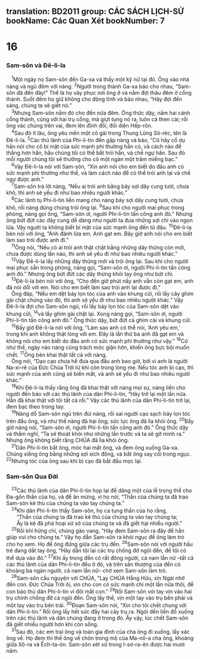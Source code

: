 translation: BD2011
group: CÁC SÁCH LỊCH-SỬ
bookName: Các Quan Xét 
bookNumber: 7
-------

<div class="title"><h1>16</h1><h3>Sam-sôn và Ðê-li-la</h3></div>
<span class="verse cac_16_1"> <sup>1</sup>Một ngày nọ Sam-sôn đến Ga-xa và thấy một kỹ nữ tại đó. Ông vào nhà nàng và ngủ đêm với nàng. </span>
<span class="verse cac_16_2"><sup>2</sup>Người trong thành Ga-xa báo cho nhau, “Sam-sôn đã đến đây!” Thế là họ vây phục nơi ông ở và nằm đợi thâu đêm ở cổng thành. Suốt đêm họ giữ không cho động tĩnh và bảo nhau, “Hãy đợi đến sáng, chúng ta sẽ giết nó.”<br/></span>
<span class="verse cac_16_3"> <sup>3</sup>Nhưng Sam-sôn nằm đó cho đến nửa đêm. Ông thức dậy, nắm hai cánh cổng thành, cùng với hai trụ cổng, mà giựt tung nó ra, luôn cả then cài; rồi ông vác chúng trên vai, đem lên đỉnh đồi, đối diện Hếp-rôn.<br/></span>
<span class="verse cac_16_4"> <sup>4</sup>Sau đó ít lâu, ông yêu mến một cô gái trong Thung Lũng Sô-réc, tên là Ðê-li-la. </span>
<span class="verse cac_16_5"><sup>5</sup>Các thủ lãnh của Phi-li-tin đến gặp nàng và bảo, “Cô hãy cố dụ hắn nói cho cô bí mật của sức mạnh phi thường hắn có, và cách nào để thắng hơn hắn, hầu chúng tôi có thể bắt trói hắn, và chế ngự hắn. Sau đó mỗi người chúng tôi sẽ thưởng cho cô một ngàn một trăm miếng bạc.”<br/></span>
<span class="verse cac_16_6"> <sup>6</sup>Vậy Ðê-li-la nói với Sam-sôn, “Xin anh nói cho em biết do đâu anh có sức mạnh phi thường như thế, và làm cách nào để có thể trói anh lại và chế ngự được anh.”<br/></span>
<span class="verse cac_16_7"> <sup>7</sup>Sam-sôn trả lời nàng, “Nếu ai trói anh bằng bảy sợi dây cung tươi, chưa khô, thì anh sẽ yếu đi như bao nhiêu người khác.”<br/></span>
<span class="verse cac_16_8"> <sup>8</sup>Các lãnh tụ Phi-li-tin liền mang cho nàng bảy sợi dây cung tươi, chưa khô, rồi nàng dùng chúng trói ông lại. </span>
<span class="verse cac_16_9"><sup>9</sup>Sau khi cho người mai phục trong phòng, nàng gọi ông, “Sam-sôn ơi, người Phi-li-tin tấn công anh đó.” Nhưng ông bứt đứt các dây cung dễ dàng như người ta đưa những sợi chỉ vào ngọn lửa. Vậy người ta không biết bí mật của sức mạnh ông đến từ đâu. </span>
<span class="verse cac_16_10"><sup>10</sup>Ðê-li-la bèn nói với ông, “Anh đánh lừa em. Anh gạt em. Bây giờ anh nói cho em biết làm sao trói được anh đi.”<br/></span>
<span class="verse cac_16_11"> <sup>11</sup>Ông nói, “Nếu có ai trói anh thật chặt bằng những dây thừng còn mới, chưa được dùng lần nào, thì anh sẽ yếu đi như bao nhiêu người khác.”<br/></span>
<span class="verse cac_16_12"> <sup>12</sup>Vậy Ðê-li-la lấy những dây thừng mới và trói ông lại. Sau khi cho người mai phục sẵn trong phòng, nàng gọi, “Sam-sôn ơi, người Phi-li-tin tấn công anh đó.” Nhưng ông bứt đứt các dây thừng khỏi tay ông như bứt chỉ.<br/></span>
<span class="verse cac_16_13"> <sup>13</sup>Ðê-li-la bèn nói với ông, “Cho đến giờ phút nầy anh vẫn còn gạt em, anh đã nói dối với em. Nói cho em biết làm sao trói anh lại được đi.”<br/> Ông đáp, “Nếu em dệt bảy lọn tóc của anh vào khung cửi, rồi lấy cây ghim gài chặt chúng vào đó, thì anh sẽ yếu đi như bao nhiêu người khác.” Vậy Ðê-li-la đợi cho Sam-sôn ngủ, rồi lấy bảy lọn tóc của Sam-sôn dệt vào khung cửi, </span>
<span class="verse cac_16_14"><sup>14</sup>và lấy ghim gài chặt lại. Xong nàng gọi, “Sam-sôn ơi, người Phi-li-tin tấn công anh đó.” Ông thức dậy, bứt đứt cả ghim cài và khung cửi.<br/></span>
<span class="verse cac_16_15"> <sup>15</sup>Bấy giờ Ðê-li-la nói với ông, “Làm sao anh có thể nói, ‘Anh yêu em,’ trong khi anh không thật lòng với em. Ðây là lần thứ ba anh đã gạt em và không nói cho em biết do đâu anh có sức mạnh phi thường như vậy.” </span>
<span class="verse cac_16_16"><sup>16</sup>Cứ như thế, ngày nào nàng cũng trách móc giận hờn, khiến ông bực bội muốn chết. </span>
<span class="verse cac_16_17"><sup>17</sup>Ông bèn khai thật tất cả với nàng.<br/> Ông nói, “Dạo cạo chưa hề đưa qua đầu anh bao giờ, bởi vì anh là người Na-xi-rê của Ðức Chúa Trời từ khi còn trong lòng mẹ. Nếu tóc anh bị cạo, thì sức mạnh của anh cũng sẽ biến mất, và anh sẽ yếu đi như bao nhiêu người khác.”<br/></span>
<span class="verse cac_16_18"> <sup>18</sup>Khi Ðê-li-la thấy rằng ông đã khai thật với nàng mọi sự, nàng liền cho người đến báo với các thủ lãnh của dân Phi-li-tin, “Hãy trở lại một lần nữa. Hắn đã khai thật với tôi tất cả rồi.” Vậy các thủ lãnh của dân Phi-li-tin trở lại, đem bạc theo trong tay.<br/></span>
<span class="verse cac_16_19"> <sup>19</sup>Nàng dỗ Sam-sôn ngủ trên đùi nàng, rồi sai người cạo sạch bảy lọn tóc trên đầu ông, và như thế nàng đã hại ông; sức lực ông đã lìa khỏi ông. </span>
<span class="verse cac_16_20"><sup>20</sup>Bấy giờ nàng nói, “Sam-sôn ơi, người Phi-li-tin tấn công anh đó.” Ông thức dậy và thầm nghĩ, “Ta sẽ thoát khỏi như những lần trước và ta sẽ gỡ mình ra.” Nhưng ông không biết rằng CHÚA đã lìa khỏi ông.<br/></span>
<span class="verse cac_16_21"> <sup>21</sup>Dân Phi-li-tin bắt ông, móc hai mắt ông, và đem ông xuống Ga-xa. Chúng xiềng ông bằng những sợi xích đồng, và bắt ông xay cối trong ngục. </span>
<span class="verse cac_16_22"><sup>22</sup>Nhưng tóc của ông sau khi bị cạo đã bắt đầu mọc lại.<br/></span>
<div class="title"><h3>Sam-sôn Qua Ðời</h3></div>
<span class="verse cac_16_23"> <sup>23</sup>Các thủ lãnh của dân Phi-li-tin họp lại để dâng một của lễ trọng thể cho Ða-gôn thần của họ, và để ăn mừng, vì họ nói, “Thần của chúng ta đã trao Sam-sôn kẻ thù của chúng ta vào tay chúng ta.”<br/></span>
<span class="verse cac_16_24"> <sup>24</sup>Khi dân Phi-li-tin thấy Sam-sôn, họ ca tụng thần của họ rằng,<br/>  “Thần của chúng ta đã trao kẻ thù của chúng ta vào tay chúng ta;<br/>  Ấy là kẻ đã phá hoại xứ sở của chúng ta và đã giết hại nhiều người.”<br/></span>
<span class="verse cac_16_25"> <sup>25</sup>Rồi khi hứng chí, chúng gào vang, “Hãy đem Sam-sôn ra đây để hắn giúp vui cho chúng ta.” Vậy họ dẫn Sam-sôn ra khỏi ngục để ông làm trò cho họ xem. Họ để ông đứng giữa các trụ đền. </span>
<span class="verse cac_16_26"><sup>26</sup>Sam-sôn nói với người hầu trẻ đang dắt tay ông, “Hãy dẫn tôi lại các trụ chống đỡ ngôi đền, để tôi có thể dựa vào đó.” </span>
<span class="verse cac_16_27"><sup>27</sup>Khi ấy trong đền có rất đông người, cả nam lẫn nữ –tất cả các thủ lãnh của dân Phi-li-tin đều ở đó, và trên sân thượng của đền có khoảng ba ngàn người, cả nam lẫn nữ– chờ xem Sam-sôn làm trò.<br/></span>
<span class="verse cac_16_28"> <sup>28</sup>Sam-sôn cầu nguyện với CHÚA, “Lạy CHÚA Hằng Hữu, xin Ngài nhớ đến con. Ðức Chúa Trời ôi, xin cho con có sức mạnh chỉ một lần nữa thôi, để con báo thù dân Phi-li-tin vì đôi mắt con.” </span>
<span class="verse cac_16_29"><sup>29</sup>Rồi Sam-sôn vói tay vịn vào hai trụ chính chống đỡ cả ngôi đền. Ông lấy thế, vịn một tay vào trụ bên phải và một tay vào trụ bên trái. </span>
<span class="verse cac_16_30"><sup>30</sup>Ðoạn Sam-sôn nói, “Xin cho tôi chết chung với dân Phi-li-tin.” Rồi ông lấy hết sức đẩy hai cây trụ ra. Ngôi đền liền đổ xuống trên các thủ lãnh và dân chúng đang ở trong đó. Ấy vậy, lúc chết Sam-sôn đã giết nhiều người hơn khi còn sống.<br/></span>
<span class="verse cac_16_31"> <sup>31</sup>Sau đó, các em trai ông và toàn gia đình của cha ông đi xuống, lấy xác ông về. Họ đem thi thể ông về chôn trong mộ của Ma-nô-a cha ông, khoảng giữa Xô-ra và Ếch-ta-ôn. Sam-sôn xét xử trong I-sơ-ra-ên được hai mươi năm.<br/></span>
